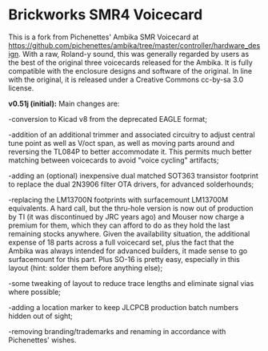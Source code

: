 # Brickworks SMR4 Voicecard
This is a fork from Pichenettes' Ambika SMR Voicecard at https://github.com/pichenettes/ambika/tree/master/controller/hardware_design. With a raw, Roland-y sound, this was generally regarded by users as the best of the original three voicecards released for the Ambika.  It is fully compatible with the enclosure designs and software of the original. In line with the original, it is released under a Creative Commons cc-by-sa 3.0 license. 

<b>v0.51j (initial):</b> Main changes are: 

-conversion to Kicad v8 from the deprecated EAGLE format;

-addition of an additional trimmer and associated circuitry to adjust central tune point as well as V/oct span, as well as moving parts around and reversing the TL084P to better accommodate it. This permits much better matching between voicecards to avoid "voice cycling" artifacts;

-adding an (optional) inexpensive dual matched SOT363 transistor footprint to replace the dual 2N3906 filter OTA drivers, for advanced solderhounds;

-replacing the LM13700N footprints with surfacemount LM13700M equivalents. A hard call, but the thru-hole version is now out of production by TI (it was discontinued by JRC years ago) and Mouser now charge a premium for them, which they can afford to do as they hold the last remaining stocks anywhere. Given the availability situation, the additional expense of 18 parts across a full voicecard set, plus the fact that the Ambika was always intended for advanced builders, it made sense to go surfacemount for this part. Plus SO-16 is pretty easy, especially in this layout (hint: solder them before anything else);

-some tweaking of layout to reduce trace lengths and eliminate signal vias where possible;

-adding a location marker to keep JLCPCB production batch numbers hidden out of sight;

-removing branding/trademarks and renaming in accordance with Pichenettes' wishes.
